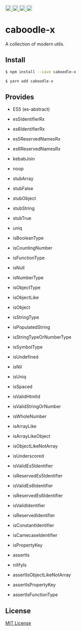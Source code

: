 <a href="https://travis-ci.org/Xotic750/caboodle-x"
   title="Travis status">
<img
   src="https://travis-ci.org/Xotic750/caboodle-x.svg?branch=master"
   alt="Travis status" height="18"/>
</a>
<a href="https://david-dm.org/Xotic750/caboodle-x"
   title="Dependency status">
<img src="https://david-dm.org/Xotic750/caboodle-x.svg"
   alt="Dependency status" height="18"/>
</a>
<a href="https://david-dm.org/Xotic750/caboodle-x#info=devDependencies"
   title="devDependency status">
<img src="https://david-dm.org/Xotic750/caboodle-x/dev-status.svg"
   alt="devDependency status" height="18"/>
</a>
<a href="https://badge.fury.io/js/caboodle-x" title="npm version">
<img src="https://badge.fury.io/js/caboodle-x.svg"
   alt="npm version" height="18"/>
</a>
<a name="module_regexp-escape-x"></a>

# caboodle-x

A collection of modern utils.

## Install

```bash
$ npm install --save caboodle-x
```

```bash
$ yarn add caboodle-x
```

## Provides

- ES5 (es-abstract)

- es5IdentifierRx
- es6IdentifierRx
- es5ReservedNamesRx
- es6ReservedNamesRx

- kebabJoin
- noop
- stubArray
- stubFalse
- stubObject
- stubString
- stubTrue
- uniq

- isBooleanType
- isCountingNumber
- isFunctionType
- isNull
- isNumberType
- isObjectType
- isObjectLike
- isObject
- isStringType
- isPopulatedString
- isStringTypeOrNumberType
- isSymbolType
- isUndefined
- isNil
- isUniq
- isSpaced
- isValidHtmlId
- isValidStringOrNumber
- isWholeNumber
- isArrayLike
- isArrayLikeObject
- isObjectLikeNotArray
- isUnderscored
- isValidEs5Identifier
- isReservedEs5Identifier
- isValidEs6Identifier
- isReservedEs6Identifier
- isValidIdentifier
- isReservedIdentifier
- isConstantIdentifier
- isCamecaseIdentifier
- isPropertyKey
- assertIs
- nilifyIs

- assertIsObjectLikeNotArray
- assertIsPropertyKey
- assertIsFunctionType
  
## License
[MIT License](https://github.com/ndelvalle/caboodle-x/blob/master/LICENSE)
